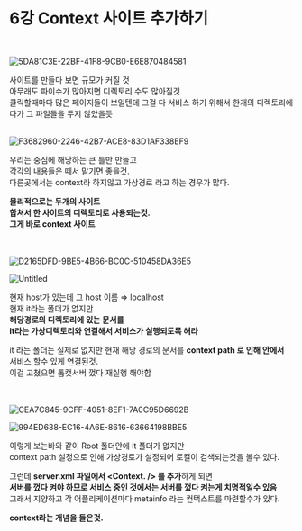 
# 6강  Context 사이트 추가하기
<br>


![5DA81C3E-22BF-41F8-9CB0-E6E870484581](https://user-images.githubusercontent.com/89206108/162762503-bf5c98b8-82ba-4619-9bb4-d15f7255321f.png)


사이트를 만들다 보면 규모가 커질 것    
아무래도 파이수가 많아지면 디렉토리 수도 많아질것  
클릭할때마다 많은 페이지들이 보일텐데 그걸 다 서비스 하기 위해서 한개의 디렉토리에다가 그 파일들을 두지 않았을듯
<br><br>



![F3682960-2246-42B7-ACE8-83D1AF338EF9](https://user-images.githubusercontent.com/89206108/162762558-3743c32e-1c19-47ae-848e-112ca567137f.png)


우리는 중심에 해당하는 큰 틀만 만들고  
각각의 내용들은 떼서 맡기면 좋을것.  
다른곳에서는 context라 하지않고 가상경로 라고 하는 경우가 많다.  

**물리적으로는 두개의 사이트**  
**합쳐서 한 사이트의 디렉토리로 사용되는것.**  
**그게 바로 context 사이트**  
<br><br>


![D2165DFD-9BE5-4B66-BC0C-510458DA36E5](https://user-images.githubusercontent.com/89206108/162762650-5762b4e5-f957-451f-856a-45a509360981.png)

![Untitled](https://user-images.githubusercontent.com/89206108/162762663-6c0d7a4a-dd72-439b-b39c-2e3cb93603ab.png)


현재 host가 있는데  그 host 이름 ⇒ localhost  
현재 it라는 폴더가 없지만  
**해당경로의 디렉토리에 있는 문서를**    
**it라는 가상디렉토리와 연결해서 서비스가 실행되도록 해라**  

it 라는 폴더는 실제로 없지만 현재 해당 경로의 문서를  **context path 로 인해 안에서**  
서비스 할수 있게 연결된것.  
이걸 고쳤으면 톰캣서버 껐다 재실행 해야함  
<br><br>


![CEA7C845-9CFF-4051-8EF1-7A0C95D6692B](https://user-images.githubusercontent.com/89206108/162762730-a260ee77-cc08-4eb4-a10d-d791de042bf1.png)

![994ED638-EC16-4A6E-8616-63664198BBE5](https://user-images.githubusercontent.com/89206108/162762739-df770768-ac5f-4993-bf2e-41bedfc845fb.png)


이렇게 보는바와 같이 Root 폴더안에 it 폴더가 없지만  
context path 설정으로 인해 가상경로가 설정되어 로컬이 검색되는것을 볼수 있다.

그런데 **server.xml 파일에서 <Context. /> 를 추가**하게 되면  
**서버를 껐다 켜야 하므로 서비스 중인 것에서는 서버를 껐다 켜는게 치명적일수 있음**  
그래서 지양하고 각 어플리케이션마다 metainfo 라는 컨택스트를 마련할수가 있다.  

**context라는 개념을 들은것.**
<br>
